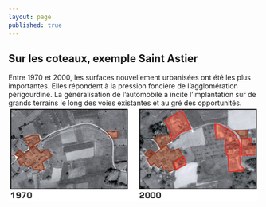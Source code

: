 ```yaml
---
layout: page
published: true
---
```


## Sur les coteaux, exemple Saint Astier

Entre 1970 et 2000, les surfaces nouvellement urbanisées ont été les plus importantes. Elles répondent à la pression foncière de l’agglomération périgourdine. La généralisation de l’automobile a incité l’implantation sur de grands terrains le long des voies existantes et au gré des opportunités. 
![](data/images/1/histoire/1_histoire_POP4.jpg)